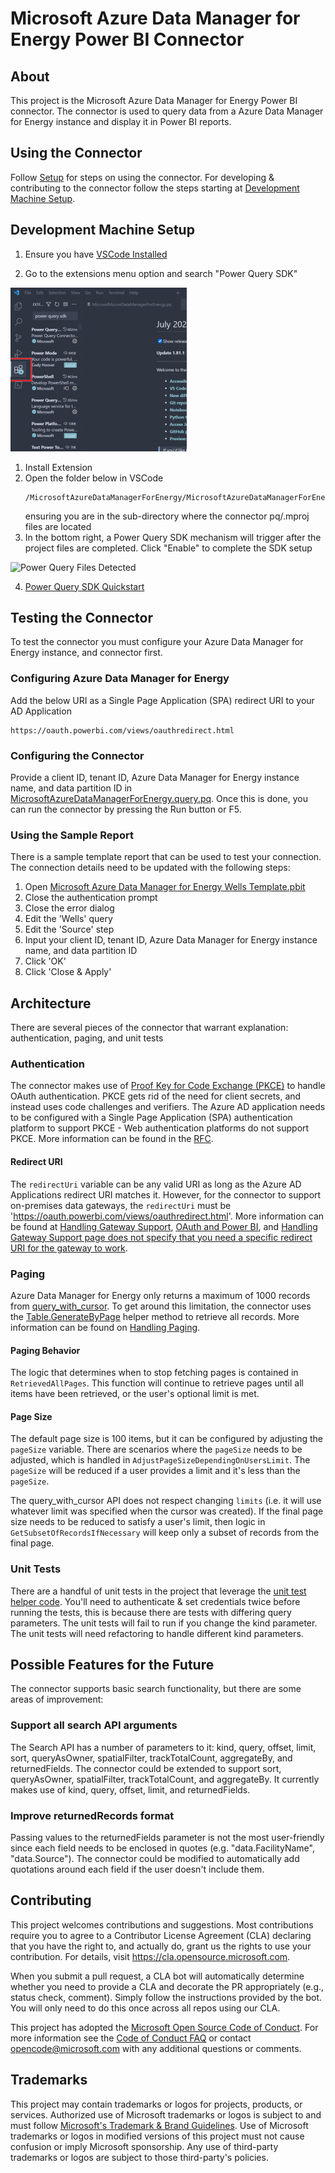 # Microsoft Azure Data Manager for Energy Power BI Connector

## About

This project is the Microsoft Azure Data Manager for Energy Power BI connector. The connector is used to query data from a Azure Data Manager for Energy instance and display it in Power BI reports.

## Using the Connector

Follow [Setup](./Documentation/Setup.md) for steps on using the connector. For developing & contributing to the connector follow the steps starting at [Development Machine Setup](#development-machine-setup).

## Development Machine Setup

1. Ensure you have [VSCode Installed]("https://code.visualstudio.com")
   
2. Go to the extensions menu option and search "Power Query SDK"
   
![ Install the Power Query SDK extension (from Microsoft)](./Documentation/media/step1.jpg)

1. Install Extension
2. Open the folder below in VSCode
   ``` 
   /MicrosoftAzureDataManagerForEnergy/MicrosoftAzureDataManagerForEnergy
   ``````
   ensuring you are in the sub-directory where the connector pq/.mproj files are located
3. In the bottom right, a Power Query SDK mechanism will trigger after the project files are completed.  Click "Enable" to complete the SDK setup

![Power Query Files Detected](./Documentation/media/upgrade-suggestion.jpg)

4. [Power Query SDK Quickstart](https://learn.microsoft.com/en-us/power-query/power-query-sdk-vs-code)

## Testing the Connector

To test the connector you must configure your Azure Data Manager for Energy instance, and connector first.

### Configuring Azure Data Manager for Energy

Add the below URI as a Single Page Application (SPA) redirect URI to your AD Application

    https://oauth.powerbi.com/views/oauthredirect.html

### Configuring the Connector

Provide a client ID, tenant ID, Azure Data Manager for Energy instance name, and data partition ID in [MicrosoftAzureDataManagerForEnergy.query.pq](./MicrosoftAzureDataManagerForEnergy/MicrosoftAzureDataManagerForEnergy/MicrosoftAzureDataManagerForEnergy.query.pq). Once this is done, you can run the connector by pressing the Run button or F5.

### Using the Sample Report

There is a sample template report that can be used to test your connection. The connection details need to be updated with the following steps:

1. Open [Microsoft Azure Data Manager for Energy Wells Template.pbit](./Reports/Microsoft%20Azure%20Data%20Manager%20for%20Energy%20Wells%20Template.pbit)
1. Close the authentication prompt
1. Close the error dialog
1. Edit the 'Wells' query
1. Edit the 'Source' step
1. Input your client ID, tenant ID, Azure Data Manager for Energy instance name, and data partition ID
1. Click 'OK'
1. Click 'Close & Apply'

## Architecture

There are several pieces of the connector that warrant explanation: authentication, paging, and unit tests

### Authentication

The connector makes use of [Proof Key for Code Exchange (PKCE)](AdjustPageSizeDependingOnUsersLimit) to handle OAuth authentication. PKCE gets rid of the need for client secrets, and instead uses code challenges and verifiers. The Azure AD application needs to be configured with a Single Page Application (SPA) authentication platform to support PKCE - Web authentication platforms do not support PKCE. More information can be found in the [RFC](https://www.rfc-editor.org/rfc/rfc7636).

#### Redirect URI

The `redirectUri` variable can be any valid URI as long as the Azure AD Applications redirect URI matches it. However, for the connector to support on-premises data gateways, the `redirectUri` must be 'https://oauth.powerbi.com/views/oauthredirect.html'. More information can be found at [Handling Gateway Support](https://learn.microsoft.com/power-query/handlinggatewaysupport), [OAuth and Power BI](https://learn.microsoft.com/power-query/samples/github/readme#oauth-and-power-bi), and [Handling Gateway Support page does not specify that you need a specific redirect URI for the gateway to work](https://github.com/MicrosoftDocs/powerquery-docs/issues/284).

### Paging

Azure Data Manager for Energy only returns a maximum of 1000 records from [query_with_cursor](https://community.opengroup.org/osdu/platform/system/search-service/-/blob/master/docs/tutorial/SearchService.md#query-with-cursor). To get around this limitation, the connector uses the [Table.GenerateByPage](https://learn.microsoft.com/power-query/helperfunctions#tablegeneratebypage) helper method to retrieve all records. More information can be found on [Handling Paging](https://learn.microsoft.com/power-query/handlingpaging).

#### Paging Behavior

The logic that determines when to stop fetching pages is contained in `RetrievedAllPages`. This function will continue to retrieve pages until all items have been retrieved, or the user's optional limit is met.

#### Page Size

The default page size is 100 items, but it can be configured by adjusting the `pageSize` variable. There are scenarios where the `pageSize` needs to be adjusted, which is handled in `AdjustPageSizeDependingOnUsersLimit`. The `pageSize` will be reduced if a user provides a limit and it's less than the `pageSize`.

The query_with_cursor API does not respect changing `limits` (i.e. it will use whatever limit was specified when the cursor was created). If the final page size needs to be reduced to satisfy a user's limit, then logic in `GetSubsetOfRecordsIfNecessary` will keep only a subset of records from the final page.

### Unit Tests

There are a handful of unit tests in the project that leverage the [unit test helper code](https://github.com/microsoft/DataConnectors/blob/master/samples/UnitTesting/UnitTesting.query.pq). You'll need to authenticate & set credentials twice before running the tests, this is because there are tests with differing query parameters. The unit tests will fail to run if you change the kind parameter. The unit tests will need refactoring to handle different kind parameters.

## Possible Features for the Future

The connector supports basic search functionality, but there are some areas of improvement:

### Support all search API arguments

The Search API has a number of parameters to it: kind, query, offset, limit, sort, queryAsOwner, spatialFilter, trackTotalCount, aggregateBy, and returnedFields. The connector could be extended to support sort, queryAsOwner, spatialFilter, trackTotalCount, and aggregateBy. It currently makes use of kind, query, offset, limit, and returnedFields.

### Improve returnedRecords format

Passing values to the returnedFields parameter is not the most user-friendly since each field needs to be enclosed in quotes (e.g. "data.FacilityName", "data.Source"). The connector could be modified to automatically add quotations around each field if the user doesn't include them.

## Contributing

This project welcomes contributions and suggestions.  Most contributions require you to agree to a
Contributor License Agreement (CLA) declaring that you have the right to, and actually do, grant us
the rights to use your contribution. For details, visit https://cla.opensource.microsoft.com.

When you submit a pull request, a CLA bot will automatically determine whether you need to provide
a CLA and decorate the PR appropriately (e.g., status check, comment). Simply follow the instructions
provided by the bot. You will only need to do this once across all repos using our CLA.

This project has adopted the [Microsoft Open Source Code of Conduct](https://opensource.microsoft.com/codeofconduct/).
For more information see the [Code of Conduct FAQ](https://opensource.microsoft.com/codeofconduct/faq/) or
contact [opencode@microsoft.com](mailto:opencode@microsoft.com) with any additional questions or comments.

## Trademarks

This project may contain trademarks or logos for projects, products, or services. Authorized use of Microsoft
trademarks or logos is subject to and must follow
[Microsoft's Trademark & Brand Guidelines](https://www.microsoft.com/en-us/legal/intellectualproperty/trademarks/usage/general).
Use of Microsoft trademarks or logos in modified versions of this project must not cause confusion or imply Microsoft sponsorship.
Any use of third-party trademarks or logos are subject to those third-party's policies.
